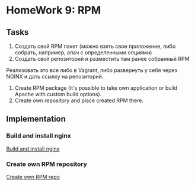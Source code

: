 # HomeWork 9: RPM

## Tasks

1. Создать свой RPM пакет (можно взять свое приложение, либо собрать, например,
апач с определенными опциями)
2. Создать свой репозиторий и разместить там ранее собранный RPM

Реализовать это все либо в Vagrant, либо развернуть у себя через NGINX и дать ссылку
на репозиторий.

1. Create RPM package (it's possible to take own application or build Apache with custom build options).
2. Create own repository and place created RPM there.

## Implementation

### Build and install nginx

[Build and install nginx](./NGINX.md)

### Create own RPM repository

[Create own RPM repo](./REPO.md)
